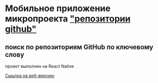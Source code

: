 # Мобильное приложение микропроекта ["репозитории github"](https://github.com/Dmitry-Filippov/github-reps)

## поиск по репозиториям GitHub по ключевому слову

проект выполнен на React Native

[Сыылка на веб-версию](https://dmitry-filippov.github.io/github-reps/)
